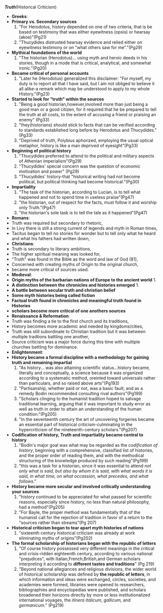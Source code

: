***Truth***(Historical Criticism) 
- **Greeks**: 
 - **Primary vs. Secondary sources**
   1. "For Herodotus, history depended on one of two criteria, that is be based on testimony that was either eyewitness (opsis) or hearsay (akoe)"(Pg21)
    2. "Thucydides distrusted hearsay evidence and relied either on eyewitness testimony or on "what others saw for me"."(Pg29)
 - **Mythical foundations of the world**
   1. "The historian (Herodotus)... using myth and heroic deeds in his stories, though in a mode that is critical, analytical, and somewhat ironic."(Pg20)
 - **Became critical of personal accounts**
   1. "Later he (Herodotus) generalized this disclaimer: "For myself, my duty is to report all that I have said, but I am not obliged to believe it all alike-a remark which may be understood to apply to my whole History."(Pg23)
 - **Started to look for "truth" within the sources**
   1. "Being a good historian,however,involved more than just being a good man or a good citizen, for it required that he be prepared to tell the truth at all costs, to the extent of accusing a friend or praising an enemy" (Pg33) 
    2. "they(historians) should stick to facts that can be verified according to standards established long before by Herodotus and Thucydides." (Pg33) 
    3. "Deprived of truth, Polybius aphorized, employing the usual optical metaphor, history is like a man deprived of eyesight"(Pg33)
 - **Beginning of political history**
   1. "Thucydides preferred to attend to the political and military aspects of Athenian imperialism"(Pg29)
    2. "Thucydides' special concern was the question of economic motivation and power" (Pg29)
    3. "Thucydides' history-that "historical writing had not become political, but political thinking had become historical."(Pg30)
 - **Impartiality**
   1. "The task of the historian, according to Lucian, is to tell what happened and not to spend time in useless praise"(Pg47)
    2. "the historian, out of respect for the facts, must follow it and worship only Truth."(Pg47)
    3. "the historian's sole task is to tell the tale as it happened"(Pg47) 
- **Romans**: 
 - Truth was required but secondary to rhetoric, 
 - In Livy there is still a strong current of legends and myth in Roman times, 
 - Tacitus began to tell no stories for wonder but to tell only what he heard and what his fathers had written down, 
- **Christians**:
 - Truth is secondary to literary ambitions, 
 - The higher spiritual meaning was looked for, 
 - "Truth" was found in the Bible as the word and law of God (81), 
 - Concerned with creating myths of Origin to the original church, 
 - became more critical of sources used. 
- **Medieval**:
 - **Origin myths of the barbarian nations of Europe to the ancient world**
   1. 
 - **A distinction between the chronicles and histories emerged**
   1. 
 - **A battle between secular truth and christian belief**
 - **Some myth histories being called fiction**
 - **Factual truth found in chronicles and meaningful truth found in Histories**
 - **scholars become more critical of one anothers sources**
- **Renaissance & Reformation**: 
 - Truth was finding a tie to the first church and its traditions, 
 - History becomes more academic and needed by kingdoms/cities, 
 - Truth was still subordinate to Christian tradition but it was between multiple tradtions battling one another,
 - Source criticism was a major force during this time with multiple churches battling for dominance. 
- **Enlightenment**: 
 - **History became a formal discipline with a methodology for gaining truth and remaining impartial**
   1. "As history... was also attaining scientific status...history became, literally and conceptually, a science because it was organized according to a systematic method, oreinted toward universals rather than particulars, and so raised above arts"(Pg193) 
    2. "Partisanship, whether paid or not, was a basic fault; and as a remedy Bodin recommended consulting rival authors"(Pg199) 
    3. "Scholars clinging to the humanist tradition hoped to salvage traditional learning, arguing that it was important to study error as well as truth in order to attain an understanding of the human condition."(Pg205) 
    4. "In the seventeenth century the art of uncovering forgeries became an essential part of historical criticism-culminating in the hypercriticism of the nineteenth-century scholars."(Pg207)
 - **Codification of history, Truth and impartiality became central to history**
   1. "Bodin's major goal was what may be regarded as the *codification of history*, beginning with a comprehensive, classified list of histories, and the proper order of reading them, and with the methodical structuring of the knowledge produced by such reading"(Pg199)
    2. "this was a task for a historian, since it was essential to attend *not only what is said, but also by whom it is said, with what words it is said, in what time, on what occassion, what precedes, and what follows*." 
 - **History became more secular and involved critically understanding your sources**
   1. "history continued to be appreciated for what passed for scientific reasons, especially since history, no less than natural philosophy, had a method"(Pg205) 
    2. "For Bayle, the proper method was fundamentally that of the humanist call for the rejection of tradition in favor of a return to the "sources rather than streams"(Pg 207)
 - **Historical criticism began to tear apart myth histories of nations**
   1. "sixteenth century historical criticism was already at work eliminating myths of origins"(Pg202)
 - **The formal scholarship of historians began with the republic of letters**
   1. "Of course history possessed very different meanings in the critical and crisis-ridden eighteenth century, according to various national "prejudices", with Italian,French,British,and German scholars interpreting it according to **different tastes and traditions**" (Pg 219) 
    2. "Beyond national allegiances and religious divisions, the wider world of historical scholarship was defined by **the republic of letters**, in which information and ideas were exchanged, circles, societies, and academies were formed, libraries were opened to researchers, bibliographies and encyclopedias were published, and scholars broadened their horizons directly by more or less institutionalized international voyages, the *itinera italicum, gallicum,* and *germanicum*." (Pg219)
